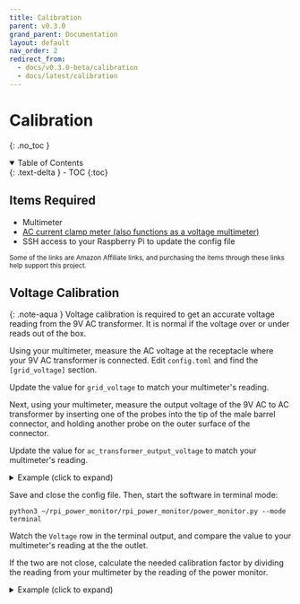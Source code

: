 ```yaml
---
title: Calibration
parent: v0.3.0
grand_parent: Documentation
layout: default
nav_order: 2
redirect_from: 
  - docs/v0.3.0-beta/calibration  
  - docs/latest/calibration
---
```


# Calibration
{: .no_toc }

<details open markdown="block">
<summary>Table of Contents</summary>
{: .text-delta }
- TOC
{:toc}
</details>


## Items Required

* Multimeter
* [AC current clamp meter (also functions as a voltage multimeter)](https://www.amazon.com/KAIWEETS-Multimeter-Auto-ranging-Temperature-Capacitance/dp/B07Z398YWF?&_encoding=UTF8&tag=rpipowermonit-20&linkCode=ur2&linkId=8d3b4e440b75b31574ccbd7d66b66133&camp=1789&creative=9325")
* SSH access to your Raspberry Pi to update the config file

<small>Some of the links are Amazon Affiliate links, and purchasing the items through these links help support this project.</small>

## Voltage Calibration

{: .note-aqua }
Voltage calibration is required to get an accurate voltage reading from the 9V AC transformer.  It is normal if the voltage over or under reads out of the box.

Using your multimeter, measure the AC voltage at the receptacle where your 9V AC transformer is connected.  Edit `config.toml` and find the `[grid_voltage]` section.

Update the value for `grid_voltage` to match your multimeter's reading.

Next, using your multimeter, measure the output voltage of the 9V AC to AC transformer by inserting one of the probes into the tip of the male barrel connector, and holding another probe on the outer surface of the connector.  

Update the value for `ac_transformer_output_voltage` to match your multimeter's reading.

<details markdown="block">
<summary>Example (click to expand)</summary>
```
[grid_voltage]
grid_voltage = 123.6
ac_transformer_output_voltage = 10.76
frequency = 60
voltage_calibration = 1
```
</details>

Save and close the config file. Then, start the software in terminal mode:

    python3 ~/rpi_power_monitor/rpi_power_monitor/power_monitor.py --mode terminal

Watch the `Voltage` row in the terminal output, and compare the value to your multimeter's reading at the the outlet.  

If the two are not close, calculate the needed calibration factor by dividing the reading from your multimeter by the reading of the power monitor.

<details markdown="block">
<summary>Example (click to expand)</summary>
```
Multimeter Reading: 122.1V

Terminal output:
+-------------+---------+------+-----+-----+-----+-----+
|             |   ct1   | ct2  | ct3 | ct4 | ct5 | ct6 |
+-------------+---------+------+-----+-----+-----+-----+
|    Watts    |  580.4  | 0.0  | 0.0 | 0.0 | 0.0 | 0.0 |
|   Current   |   4.91  | 0.0  | 0.0 | 0.0 | 0.0 | 0.0 |
|     P.F.    |   0.93  |  0   |  0  |  0  |  0  |  0  |
|   Voltage   |  121.4  |      |     |     |     |     |
| Sample Rate |  27.09  | kSPS |     |     |     |     |
+-------------+---------+------+-----+-----+-----+-----+

Calibration Factor = 122.1 / 121.4 = 1.00576  (this value would be applied to the voltage_calibration field in the config file.)
```
</details>


## Amperage Calibration

Prior to calibration, make sure that you have updated your config file with the ratings of each sensor, according to the channel that the sensor is connected to. 

{: .note-aqua }
The sensors from my shop are designed specifically for this project, and the software is pre-calibrated to work with them.  Therefore, the readings should be fairly accurate already, making calibration optional.

{: .danger }
Since the calibration steps outlined below involve working in and around an energized panel, this step should be done by your electrician.

Calibration should be done when the conductors have a reasonable amount of current flowing through them.  Do not calibrate a sensor unless the number of amps in the wire is at least 5% of the sensor's rating.  For example, to calibrate a 100A sensor, you must have at least 5A (5% of 100A) on the wire.

If you want to increase the load on a circuit while calibrating them, halogen work lamps are perfect because they are often high power (500W+), and place a very steady load on the wire, making it easier to compare readings.

Start the software in terminal mode:

    python3 ~/rpi_power_monitor/rpi_power_monitor/power_monitor.py --mode terminal

For each sensor/channel, connect your handheld AC clamp meter around the same wire that the CT is clamped over.  Compare the `Current` output of the power monitor's terminal output to the reading on your AC clamp meter.

If they aren't close, calculate the needed calibration factor by dividing the reading from your clamp meter by the reading of the power monitor.

<details markdown="block">
<summary>Example (click to expand)</summary>
```
AC Clamp Meter reading: 4.65A

Terminal output:
+-------------+---------+------+-----+-----+-----+-----+
|             |   ct1   | ct2  | ct3 | ct4 | ct5 | ct6 |
+-------------+---------+------+-----+-----+-----+-----+
|    Watts    |  580.4  | 0.0  | 0.0 | 0.0 | 0.0 | 0.0 |
|   Current   |   4.91  | 0.0  | 0.0 | 0.0 | 0.0 | 0.0 |
|     P.F.    |   0.93  |  0   |  0  |  0  |  0  |  0  |
|   Voltage   |  122.1  |      |     |     |     |     |
| Sample Rate |  27.09  | kSPS |     |     |     |     |
+-------------+---------+------+-----+-----+-----+-----+

Calibration Factor = 4.65 / 4.91 = 0.947

So, updating config.toml with the calibration factor would look like this:

[current_transformers.channel_1]
name = 'Channel 1'
rating = 20
type = 'consumption'
two_pole = false
enabled = true
calibration = 0.947     # <---- The Calibration Factor is applied here!
watts_cutoff_threshold = 1
```
</details>


After making a change to `config.toml`, save the file, and restart the power monitor in terminal mode.

Repeat these steps for each sensor in use.

After calibration, the software is ready for use! See [Running As A Service](advanced-usage.html#running-as-a-service) in the Advanced Usage section.
